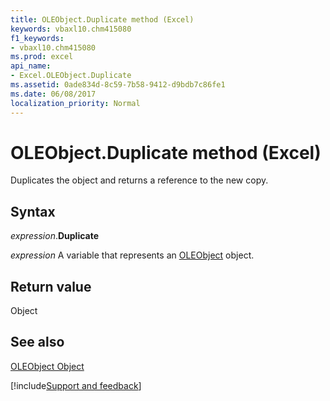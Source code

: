 ```yaml
---
title: OLEObject.Duplicate method (Excel)
keywords: vbaxl10.chm415080
f1_keywords:
- vbaxl10.chm415080
ms.prod: excel
api_name:
- Excel.OLEObject.Duplicate
ms.assetid: 0ade834d-8c59-7b58-9412-d9bdb7c86fe1
ms.date: 06/08/2017
localization_priority: Normal
---
```



# OLEObject.Duplicate method (Excel)

Duplicates the object and returns a reference to the new copy.


## Syntax

_expression_.**Duplicate**

_expression_ A variable that represents an [OLEObject](Excel.OLEObject.md) object.


## Return value

Object


## See also


[OLEObject Object](Excel.OLEObject.md)

[!include[Support and feedback](~/includes/feedback-boilerplate.md)]